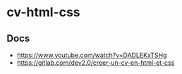 # cv-html-css


## Docs

- https://www.youtube.com/watch?v=DADLEKxTSHg
- https://gitlab.com/dev2.0/creer-un-cv-en-html-et-css